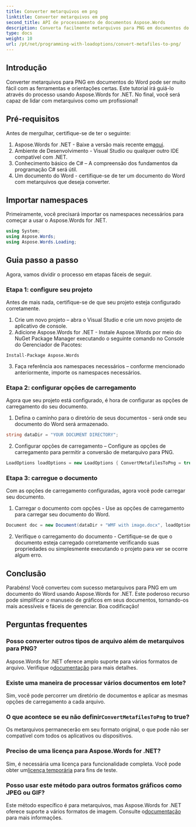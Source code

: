 ```yaml
---
title: Converter metarquivos em png
linktitle: Converter metarquivos em png
second_title: API de processamento de documentos Aspose.Words
description: Converta facilmente metarquivos para PNG em documentos do Word usando Aspose.Words for .NET com este tutorial passo a passo. Simplifique a sua gestão documental.
type: docs
weight: 10
url: /pt/net/programming-with-loadoptions/convert-metafiles-to-png/
---
```

## Introdução

Converter metarquivos para PNG em documentos do Word pode ser muito fácil com as ferramentas e orientações certas. Este tutorial irá guiá-lo através do processo usando Aspose.Words for .NET. No final, você será capaz de lidar com metarquivos como um profissional!

## Pré-requisitos

Antes de mergulhar, certifique-se de ter o seguinte:

1.  Aspose.Words for .NET - Baixe a versão mais recente em[aqui](https://releases.aspose.com/words/net/).
2. Ambiente de Desenvolvimento - Visual Studio ou qualquer outro IDE compatível com .NET.
3. Conhecimento básico de C# – A compreensão dos fundamentos da programação C# será útil.
4. Um documento do Word - certifique-se de ter um documento do Word com metarquivos que deseja converter.

## Importar namespaces

Primeiramente, você precisará importar os namespaces necessários para começar a usar o Aspose.Words for .NET.

```csharp
using System;
using Aspose.Words;
using Aspose.Words.Loading;
```

## Guia passo a passo

Agora, vamos dividir o processo em etapas fáceis de seguir.

### Etapa 1: configure seu projeto

Antes de mais nada, certifique-se de que seu projeto esteja configurado corretamente.

1. Crie um novo projeto – abra o Visual Studio e crie um novo projeto de aplicativo de console.
2. Adicione Aspose.Words for .NET - Instale Aspose.Words por meio do NuGet Package Manager executando o seguinte comando no Console do Gerenciador de Pacotes:

```shell
Install-Package Aspose.Words
```

3. Faça referência aos namespaces necessários – conforme mencionado anteriormente, importe os namespaces necessários.

### Etapa 2: configurar opções de carregamento

Agora que seu projeto está configurado, é hora de configurar as opções de carregamento do seu documento.

1. Defina o caminho para o diretório de seus documentos - será onde seu documento do Word será armazenado.

```csharp
string dataDir = "YOUR DOCUMENT DIRECTORY";
```

2. Configurar opções de carregamento – Configure as opções de carregamento para permitir a conversão de metarquivo para PNG.

```csharp
LoadOptions loadOptions = new LoadOptions { ConvertMetafilesToPng = true };
```

### Etapa 3: carregue o documento

Com as opções de carregamento configuradas, agora você pode carregar seu documento.

1. Carregar o documento com opções - Use as opções de carregamento para carregar seu documento do Word.

```csharp
Document doc = new Document(dataDir + "WMF with image.docx", loadOptions);
```

2. Verifique o carregamento do documento - Certifique-se de que o documento esteja carregado corretamente verificando suas propriedades ou simplesmente executando o projeto para ver se ocorre algum erro.

## Conclusão

Parabéns! Você converteu com sucesso metarquivos para PNG em um documento do Word usando Aspose.Words for .NET. Este poderoso recurso pode simplificar o manuseio de gráficos em seus documentos, tornando-os mais acessíveis e fáceis de gerenciar. Boa codificação!

## Perguntas frequentes

### Posso converter outros tipos de arquivo além de metarquivos para PNG?
 Aspose.Words for .NET oferece amplo suporte para vários formatos de arquivo. Verifique o[documentação](https://reference.aspose.com/words/net/) para mais detalhes.

### Existe uma maneira de processar vários documentos em lote?
Sim, você pode percorrer um diretório de documentos e aplicar as mesmas opções de carregamento a cada arquivo.

###  O que acontece se eu não definir`ConvertMetafilesToPng` to true?
Os metarquivos permanecerão em seu formato original, o que pode não ser compatível com todos os aplicativos ou dispositivos.

### Preciso de uma licença para Aspose.Words for .NET?
 Sim, é necessária uma licença para funcionalidade completa. Você pode obter um[licença temporária](https://purchase.aspose.com/temporary-license/) para fins de teste.

### Posso usar este método para outros formatos gráficos como JPEG ou GIF?
 Este método específico é para metarquivos, mas Aspose.Words for .NET oferece suporte a vários formatos de imagem. Consulte o[documentação](https://reference.aspose.com/words/net/) para mais informações.
